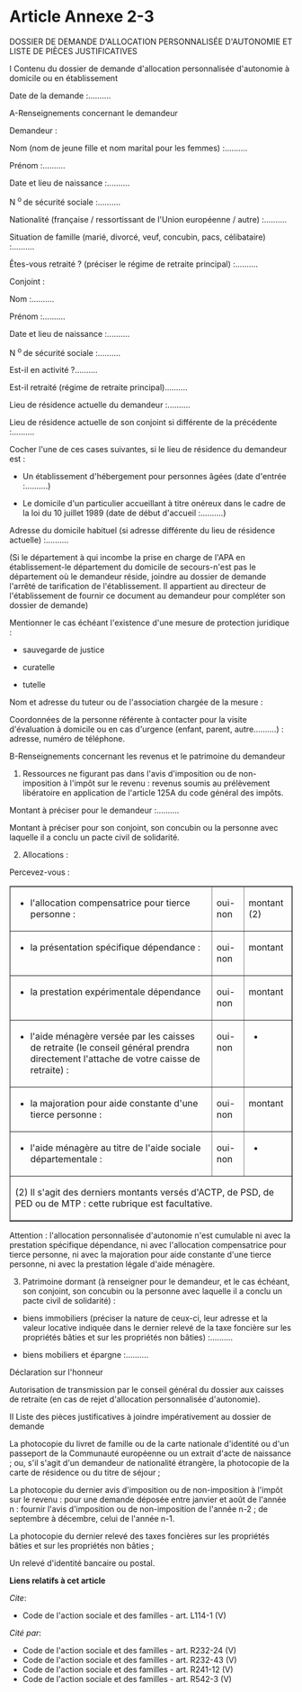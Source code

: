 # Article Annexe 2-3

DOSSIER DE DEMANDE D'ALLOCATION PERSONNALISÉE D'AUTONOMIE ET LISTE DE PIÈCES JUSTIFICATIVES 

I Contenu du dossier de demande d'allocation personnalisée d'autonomie à domicile ou en établissement 

Date de la demande :..........

A-Renseignements concernant le demandeur 

Demandeur : 

Nom (nom de jeune fille et nom marital pour les femmes) :.......... 

Prénom :.......... 

Date et lieu de naissance :..........

N 
  <sup>o </sup>de sécurité sociale :.......... 

Nationalité (française / ressortissant de l'Union européenne / autre) :.......... 

Situation de famille (marié, divorcé, veuf, concubin, pacs, célibataire) :.......... 

Êtes-vous retraité ? (préciser le régime de retraite principal) :.......... 

Conjoint : 

Nom :.......... 

Prénom :.......... 

Date et lieu de naissance :..........

N 
  <sup>o </sup>de sécurité sociale :.......... 

Est-il en activité ?.......... 

Est-il retraité (régime de retraite principal).......... 

Lieu de résidence actuelle du demandeur :.......... 

Lieu de résidence actuelle de son conjoint si différente de la précédente :.......... 

Cocher l'une de ces cases suivantes, si le lieu de résidence du demandeur est :

- Un établissement d'hébergement pour personnes âgées (date d'entrée :..........)

- Le domicile d'un particulier accueillant à titre onéreux dans le cadre de la loi du 10 juillet 1989 (date de début
d'accueil :..........) 

Adresse du domicile habituel (si adresse différente du lieu de résidence actuelle) :.......... 

(Si le département à qui incombe la prise en charge de l'APA en établissement-le département du domicile de secours-n'est pas
le département où le demandeur réside, joindre au dossier de demande l'arrêté de tarification de l'établissement. Il
appartient au directeur de l'établissement de fournir ce document au demandeur pour compléter son dossier de demande) 

Mentionner le cas échéant l'existence d'une mesure de protection juridique :

- sauvegarde de justice

- curatelle

- tutelle 

Nom et adresse du tuteur ou de l'association chargée de la mesure : 

Coordonnées de la personne référente à contacter pour la visite d'évaluation à domicile ou en cas d'urgence (enfant, parent,
autre..........) : adresse, numéro de téléphone.

B-Renseignements concernant les revenus et le patrimoine du demandeur 

1. Ressources ne figurant pas dans l'avis d'imposition ou de non-imposition à l'impôt sur le revenu : revenus soumis au
prélèvement libératoire en application de l'article 125A du code général des impôts. 

Montant à préciser pour le demandeur :.......... 

Montant à préciser pour son conjoint, son concubin ou la personne avec laquelle il a conclu un pacte civil de solidarité. 

2. Allocations : 

Percevez-vous :

<table cellpadding="0" border="1" cellspacing="1">
  <tbody>
    <tr>
      <td valign="top">

- l'allocation compensatrice pour tierce personne : 

</td>
      <td valign="top">

oui-non 

</td>
      <td valign="top">

montant (2)

</td>
    </tr>
    <tr>
      <td valign="top">

- la présentation spécifique dépendance : 

</td>
      <td valign="top">

oui-non 

</td>
      <td valign="top">

montant

</td>
    </tr>
    <tr>
      <td valign="top">

- la prestation expérimentale dépendance 

</td>
      <td valign="top">

oui-non 

</td>
      <td valign="top">

montant

</td>
    </tr>
    <tr>
      <td valign="top">

- l'aide ménagère versée par les caisses de retraite (le conseil général prendra directement l'attache de votre caisse de
retraite) : 

</td>
      <td valign="top">

oui-non

</td>
      <td valign="top">

-

</td>
    </tr>
    <tr>
      <td valign="top">

- la majoration pour aide constante d'une tierce personne : 

</td>
      <td valign="top">

oui-non 

</td>
      <td valign="top">

montant

</td>
    </tr>
    <tr>
      <td valign="top">

- l'aide ménagère au titre de l'aide sociale départementale : 

</td>
      <td valign="top">

oui-non

</td>
      <td valign="top">

-

</td>
    </tr>
    <tr>
      <td colspan="3" valign="top">

(2) Il s'agit des derniers montants versés d'ACTP, de PSD, de PED ou de MTP : cette rubrique est facultative. 

</td>
    </tr>
  </tbody>
</table>

Attention : l'allocation personnalisée d'autonomie n'est cumulable ni avec la prestation spécifique dépendance, ni avec
l'allocation compensatrice pour tierce personne, ni avec la majoration pour aide constante d'une tierce personne, ni avec la
prestation légale d'aide ménagère. 

3. Patrimoine dormant (à renseigner pour le demandeur, et le cas échéant, son conjoint, son concubin ou la personne avec
laquelle il a conclu un pacte civil de solidarité) :

- biens immobiliers (préciser la nature de ceux-ci, leur adresse et la valeur locative indiquée dans le dernier relevé de la
taxe foncière sur les propriétés bâties et sur les propriétés non bâties) :..........

- biens mobiliers et épargne :.......... 

Déclaration sur l'honneur 

Autorisation de transmission par le conseil général du dossier aux caisses de retraite (en cas de rejet d'allocation
personnalisée d'autonomie). 

II Liste des pièces justificatives à joindre impérativement au dossier de demande 

La photocopie du livret de famille ou de la carte nationale d'identité ou d'un passeport de la Communauté européenne ou un
extrait d'acte de naissance ; ou, s'il s'agit d'un demandeur de nationalité étrangère, la photocopie de la carte de résidence
ou du titre de séjour ; 

La photocopie du dernier avis d'imposition ou de non-imposition à l'impôt sur le revenu : pour une demande déposée entre
janvier et août de l'année n : fournir l'avis d'imposition ou de non-imposition de l'année n-2 ; de septembre à décembre,
celui de l'année n-1. 

La photocopie du dernier relevé des taxes foncières sur les propriétés bâties et sur les propriétés non bâties ; 

Un relevé d'identité bancaire ou postal.

**Liens relatifs à cet article**

_Cite_:

  - Code de l'action sociale et des familles - art. L114-1 (V)

_Cité par_:

  - Code de l'action sociale et des familles - art. R232-24 (V)
  - Code de l'action sociale et des familles - art. R232-43 (V)
  - Code de l'action sociale et des familles - art. R241-12 (V)
  - Code de l'action sociale et des familles - art. R542-3 (V)

